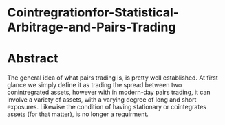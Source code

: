 # Cointregrationfor-Statistical-Arbitrage-and-Pairs-Trading

# Abstract 
The general idea of what pairs trading is, is pretty well established. At first glance we simply define it as trading the spread between two conintregrated assets, however with in modern-day pairs trading, it can involve  a variety of assets, with a varying degree of long and short exposures. Likewise the condition of having stationary or cointegrates assets (for that matter), is no longer a requirment.
